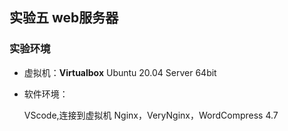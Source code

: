 ## 实验五 web服务器

### 实验环境

- 虚拟机：**Virtualbox** Ubuntu 20.04 Server 64bit

- 软件环境：

  VScode,连接到虚拟机 Nginx，VeryNginx，WordCompress 4.7